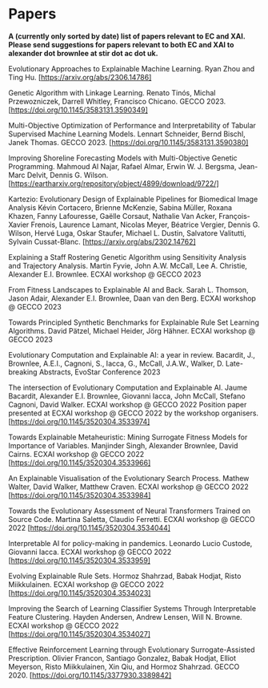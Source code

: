 # Papers
**A (currently only sorted by date) list of papers relevant to EC and XAI. Please send suggestions for papers relevant to both EC and XAI to alexander dot brownlee at stir dot ac dot uk.**

Evolutionary Approaches to Explainable Machine Learning. Ryan Zhou and Ting Hu. [https://arxiv.org/abs/2306.14786]

Genetic Algorithm with Linkage Learning. Renato Tinós, Michal Przewozniczek, Darrell Whitley, Francisco Chicano. GECCO 2023.
[https://doi.org/10.1145/3583131.3590349]

Multi-Objective Optimization of Performance and Interpretability of Tabular Supervised Machine Learning Models. Lennart Schneider, Bernd Bischl, Janek Thomas. GECCO 2023.
[https://doi.org/10.1145/3583131.3590380]

Improving Shoreline Forecasting Models with Multi-Objective Genetic Programming. Mahmoud Al Najar, Rafael Almar, Erwin W. J. Bergsma, Jean-Marc Delvit, Dennis G. Wilson. 
[https://eartharxiv.org/repository/object/4899/download/9722/]

Kartezio: Evolutionary Design of Explainable Pipelines for Biomedical Image Analysis
Kévin Cortacero, Brienne McKenzie, Sabina Müller, Roxana Khazen, Fanny Lafouresse, Gaëlle Corsaut, Nathalie Van Acker, François-Xavier Frenois, Laurence Lamant, Nicolas Meyer, Béatrice Vergier, Dennis G. Wilson, Hervé Luga, Oskar Staufer, Michael L. Dustin, Salvatore Valitutti, Sylvain Cussat-Blanc. 
[https://arxiv.org/abs/2302.14762]

Explaining a Staff Rostering Genetic Algorithm using Sensitivity Analysis and Trajectory Analysis. Martin Fyvie, John A.W. McCall, Lee A. Christie, Alexander E.I. Brownlee. ECXAI workshop @ GECCO 2023

From Fitness Landscapes to Explainable AI and Back. Sarah L. Thomson, Jason Adair, Alexander E.I. Brownlee, Daan van den Berg. ECXAI workshop @ GECCO 2023

Towards Principled Synthetic Benchmarks for Explainable Rule Set Learning Algorithms. David Pätzel, Michael Heider, Jörg Hähner. ECXAI workshop @ GECCO 2023

Evolutionary Computation and Explainable AI: a year in review. Bacardit, J., Brownlee, A.E.I., Cagnoni, S., Iacca, G., McCall, J.A.W., Walker, D. Late-breaking Abstracts, EvoStar Conference 2023

The intersection of Evolutionary Computation and Explainable AI. Jaume Bacardit, Alexander E.I. Brownlee, Giovanni Iacca, John McCall, Stefano Cagnoni, David Walker. ECXAI workshop @ GECCO 2022
Position paper presented at ECXAI workshop @ GECCO 2022 by the workshop organisers.
[https://doi.org/10.1145/3520304.3533974]

Towards Explainable Metaheuristic: Mining Surrogate Fitness Models for Importance of Variables. Manjinder Singh, Alexander Brownlee, David Cairns. ECXAI workshop @ GECCO 2022
[https://doi.org/10.1145/3520304.3533966]

An Explainable Visualisation of the Evolutionary Search Process. Mathew Walter, David Walker, Matthew Craven. ECXAI workshop @ GECCO 2022
[https://doi.org/10.1145/3520304.3533984]

Towards the Evolutionary Assessment of Neural Transformers Trained on Source Code. Martina Saletta, Claudio Ferretti. ECXAI workshop @ GECCO 2022
[https://doi.org/10.1145/3520304.3534044]

Interpretable AI for policy-making in pandemics. Leonardo Lucio Custode, Giovanni Iacca. ECXAI workshop @ GECCO 2022
[https://doi.org/10.1145/3520304.3533959]

Evolving Explainable Rule Sets. Hormoz Shahrzad, Babak Hodjat, Risto Miikkulainen. ECXAI workshop @ GECCO 2022
[https://doi.org/10.1145/3520304.3534023]

Improving the Search of Learning Classifier Systems Through Interpretable Feature Clustering. Hayden Andersen, Andrew Lensen, Will N. Browne. ECXAI workshop @ GECCO 2022
[https://doi.org/10.1145/3520304.3534027]

Effective Reinforcement Learning through Evolutionary Surrogate-Assisted Prescription. Olivier Francon, Santiago Gonzalez, Babak Hodjat, Elliot Meyerson, Risto Miikkulainen, Xin Qiu, and Hormoz Shahrzad. GECCO 2020.
[https://doi.org/10.1145/3377930.3389842]
